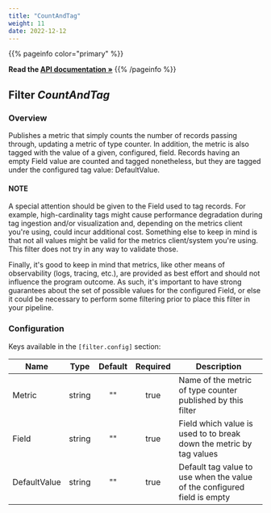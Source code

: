 ```yaml
---
title: "CountAndTag"
weight: 11
date: 2022-12-12
---
```

{{% pageinfo color="primary" %}}

**Read the [API documentation &raquo;](https://pkg.go.dev/github.com/AdRoll/baker/filter#CountAndTag)**
{{% /pageinfo %}}

## Filter *CountAndTag*

### Overview
Publishes a metric that simply counts the number of records passing through, updating a metric of type counter.
In addition, the metric is also tagged with the value of a given, configured, field.
Records having an empty Field value are counted and tagged nonetheless, but they are tagged under the configured tag value: DefaultValue.

#### NOTE
A special attention should be given to the Field used to tag records.
For example, high-cardinality tags might cause performance degradation during tag ingestion and/or visualization and, depending on the metrics client you're using, could incur additional cost.
Something else to keep in mind is that not all values might be valid for the metrics client/system you're using. This filter does not try in any way to validate those.

Finally, it's good to keep in mind that metrics, like other means of observability (logs, tracing, etc.), are provided as best effort and should not influence the program outcome.
As such, it's important to have strong guarantees about the set of possible values for the configured Field, or else it could be necessary to perform some filtering prior to place this filter in your pipeline.


### Configuration

Keys available in the `[filter.config]` section:

|Name|Type|Default|Required|Description|
|----|:--:|:-----:|:------:|-----------|
| Metric| string| ""| true| Name of the metric of type counter published by this filter|
| Field| string| ""| true| Field which value is used to to break down the metric by tag values|
| DefaultValue| string| ""| true| Default tag value to use when the value of the configured field is empty|

